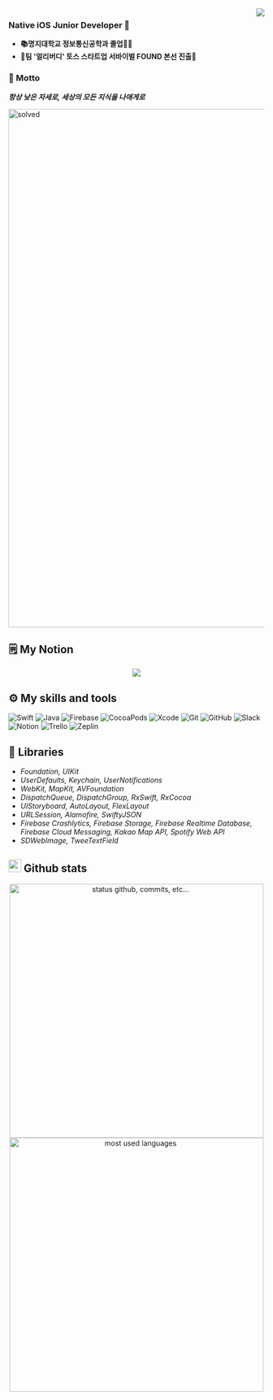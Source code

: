 <div>
<img src="https://hits.seeyoufarm.com/api/count/incr/badge.svg?url=https%3A%2F%2Fgithub.com%2Fkms0524&count_bg=%234A75FF&title_bg=%23FDFDFC&icon=&icon_color=%23E7E7E7&title=%F0%9F%91%8B&edge_flat=true" align="right" />
  </a>
</div>

### Native iOS Junior Developer 👋

- **📚명지대학교 정보통신공학과 졸업👨‍🎓** <br/>
- **💎팀 '얼리버디' 토스 스타트업 서바이벌 FOUND 본선 진출💎** <br/>

### 📜 Motto
**<i>항상 낮은 자세로, 세상의 모든 지식을 나애게로</i>**

<img width="1021" alt="solved" src="https://user-images.githubusercontent.com/48994081/185547105-19c3549b-9bf0-40d0-8716-8fa31521b76b.png">

## 🗒 My Notion
<p align="center">
  <a href="https://www.notion.so/Native-iOS-Junior-Developer-f5ffd4f34bcf4214ac974bd8ff122cf0" target="_blank"><img src="https://img.shields.io/badge/notion%20-%23121011.svg?&style=for-the-badge&logo=notion&logoColor=white&color=black"/></a>
</p>


## ⚙️ My skills and tools

![Swift](https://img.shields.io/badge/swift%20-%23E34F26.svg?&style=for-the-badge&logo=swift&logoColor=white)
![Java](https://img.shields.io/badge/java%20-%23323330.svg?&style=for-the-badge&logo=java&logoColor=%23F7DF1E&color=blue)
![Firebase](https://img.shields.io/badge/firebase-%2300f.svg?&style=for-the-badge&logo=firebase&logoColor=white&color=red)
![CocoaPods](https://img.shields.io/badge/cocoapods%20-%23121011.svg?&style=for-the-badge&logo=cocoapods&logoColor=white&color=yellow)
![Xcode](https://img.shields.io/badge/xcode%20-%231572B6.svg?&style=for-the-badge&logo=xcode&logoColor=white)
![Git](https://img.shields.io/badge/git%20-%23F05033.svg?&style=for-the-badge&logo=git&logoColor=white&Color=c95410)
![GitHub](https://img.shields.io/badge/github%20-%23121011.svg?&style=for-the-badge&logo=github&logoColor=white&color=283238)
![Slack](https://img.shields.io/badge/slack%20-%23121011.svg?&style=for-the-badge&logo=slack&logoColor=white&color=purple)
![Notion](https://img.shields.io/badge/notion%20-%23121011.svg?&style=for-the-badge&logo=notion&logoColor=white&color=black)
![Trello](https://img.shields.io/badge/trello%20-%23121011.svg?&style=for-the-badge&logo=trello&logoColor=blue&color=white)
![Zeplin](https://img.shields.io/badge/zeplin%20-%23121011.svg?&style=for-the-badge&logo=zeplin&logoColor=white&color=orange)

## 📖 Libraries
- <i>Foundation, UIKit</i></br>
- <i>UserDefaults, Keychain, UserNotifications</i></br>
- <i>WebKit, MapKit, AVFoundation</i></br>
- <i>DispatchQueue, DispatchGroup, RxSwift, RxCocoa</i></br>
- <i>UIStoryboard, AutoLayout, FlexLayout</i></br>
- <i>URLSession, Alamofire, SwiftyJSON</i></br>
- <i>Firebase Crashlytics, Firebase Storage, Firebase Realtime Database, Firebase Cloud Messaging, Kakao Map API, Spotify Web API</i></br>
- <i>SDWebImage, TweeTextField</i></br>

## <img src="https://raw.githubusercontent.com/marcos-inja/marcos-inja/main/gifs/haha.gif" width="25px"> Github stats

<p align="center">
    <img alt="status github, commits, etc..." width="500px" src="https://github-readme-stats.vercel.app/api?username=kms0524&count_private=true&show_icons=true&custom_title=Github&theme=algolia&bg_color=0,000000,130F40&layout=compact&border_radius=8"
    /> <br>
    <img alt="most used languages" width="500px" src="https://github-readme-stats.vercel.app/api/top-langs/?username=kms0524&count_private=true&theme=algolia&bg_color=0,000000,130F40&layout=compact&border_radius=8&langs_count=20&hide=ruby"/>
</p>
